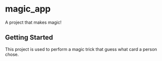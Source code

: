 # magic_app

A project that makes magic!

## Getting Started

This project is used to perform a magic trick that guess what card a person chose.
